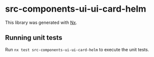 # src-components-ui-ui-card-helm

This library was generated with [Nx](https://nx.dev).


## Running unit tests

Run `nx test src-components-ui-ui-card-helm` to execute the unit tests.

